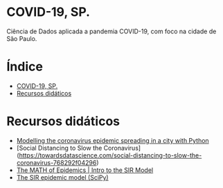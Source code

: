 
COVID-19, SP.
====
Ciência de Dados aplicada a pandemia COVID-19, com foco na cidade de São Paulo.


# Índice
<!--ts-->
   * [COVID-19, SP.](#covid-19-sp)
   * [Recursos didáticos](#recursos-didáticos)

<!-- Added by: severo, at: Mon Mar 16 15:20:46 -03 2020 -->

<!--te-->

# Recursos didáticos
- [Modelling the coronavirus epidemic spreading in a city with Python](https://towardsdatascience.com/modelling-the-coronavirus-epidemic-spreading-in-a-city-with-python-babd14d82fa2)
- [Social Distancing to Slow the Coronavirus] (https://towardsdatascience.com/social-distancing-to-slow-the-coronavirus-768292f04296)
- [The MATH of Epidemics | Intro to the SIR Model](https://youtu.be/Qrp40ck3WpI)
- [The SIR epidemic model (SciPy)](https://scipython.com/book/chapter-8-scipy/additional-examples/the-sir-epidemic-model/)
